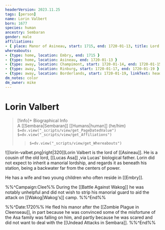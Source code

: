 ```yaml
---
headerVersion: 2023.11.25
tags: [person]
name: Lorin Valbert
born: 1677
species: human
ancestry: Sembaran
gender: male
affiliations:
- { place: Manor of Asineau, start: 1715, end: 1720-01-13, title: Lord }
whereabouts:
- {type: home, location: Embry, end: 1715 }
- {type: home, location: Asineau, end: 1720-01-13 }
- {type: away, location: Champimont, start: 1720-01-14, end: 1720-01-15  }
- {type: away, location: Rinburg, start: 1720-01-17, end: 1720-01-19 }
- {type: away, location: Borderlands, start: 1720-01-19, linkText: heading towards, wLastKnown: "Last known location (as of <lastknowndate>): <lastKnown:q>" }
dm_notes: color
dm_owner: mike
---
```

# Lorin Valbert
>[!info]+ Biographical Info  
> A [[Sembara|Sembaran]] [[Humans|human]] (he/him)  
> `$=dv.view("_scripts/view/get_PageDatedValue")`  
> `$=dv.view("_scripts/view/get_Affiliations")`  
>> `$=dv.view("_scripts/view/get_Whereabouts")`

![[lorin-valbet.png|right|320]]Lorin Valbert is the lord of [[Asineau]]. He is a cousin of the old lord, [[Lucas Asa]] ,via Lucas' biological father. Lorin did not expect to inherit a manorial lordship, and regards it as beneath his station, being a backwater far from the centers of power. 

He has a wife and two young children who often reside in [[Embry]].

%%^Campaign:Clee%%
During the [[Battle Against Wakog]] he was notably unhelpful and did not wish to strip his manorial guard to aid the attack on [[Wakog|Wakog's]] camp. 
%%^End%%

%%^Date:1720%%
He fled his manor after the [[Zombie Plague in Cleenseau]], in part because he was convinced some of the misfortune of the Asa family was falling on him, and partly because he was scared and did not want to deal with the [[Undead Attacks in Sembara]].
%%^End%%